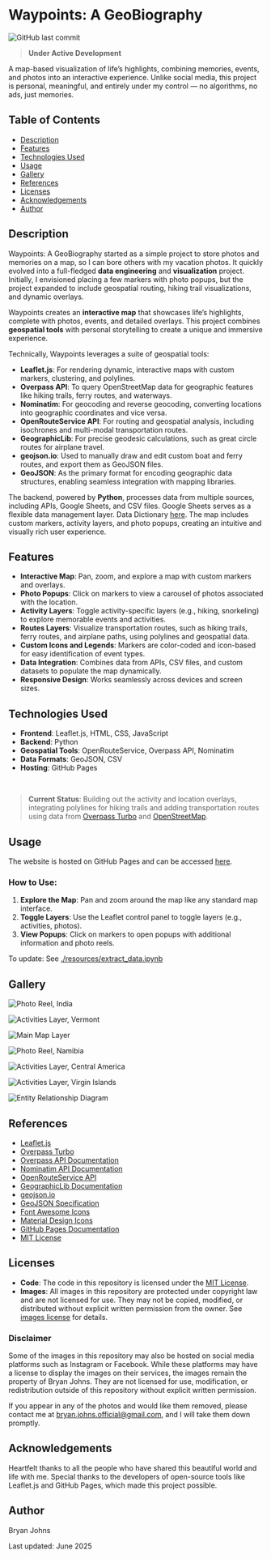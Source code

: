 # Waypoints: A GeoBiography
 
![GitHub last commit](https://img.shields.io/github/last-commit/johbry17/waypoints-a-geobiography)

 > **Under Active Development**

A map-based visualization of life’s highlights, combining memories, events, and photos into an interactive experience. Unlike social media, this project is personal, meaningful, and entirely under my control — no algorithms, no ads, just memories.

## Table of Contents

- [Description](#description)
- [Features](#features)
- [Technologies Used](#technologies-used)
- [Usage](#usage)
- [Gallery](#gallery)
- [References](#references)
- [Licenses](#licenses)
- [Acknowledgements](#acknowledgements)
- [Author](#author)

## Description

Waypoints: A GeoBiography started as a simple project to store photos and memories on a map, so I can bore others with my vacation photos. It quickly evolved into a full-fledged **data engineering** and **visualization** project. Initially, I envisioned placing a few markers with photo popups, but the project expanded to include geospatial routing, hiking trail visualizations, and dynamic overlays.

Waypoints creates an **interactive map** that showcases life’s highlights, complete with photos, events, and detailed overlays.  This project combines **geospatial tools** with personal storytelling to create a unique and immersive experience.

Technically, Waypoints leverages a suite of geospatial tools:

- **Leaflet.js**: For rendering dynamic, interactive maps with custom markers, clustering, and polylines.
- **Overpass API**: To query OpenStreetMap data for geographic features like hiking trails, ferry routes, and waterways.
- **Nominatim**: For geocoding and reverse geocoding, converting locations into geographic coordinates and vice versa.
- **OpenRouteService API**: For routing and geospatial analysis, including isochrones and multi-modal transportation routes.
- **GeographicLib**: For precise geodesic calculations, such as great circle routes for airplane travel.
- **geojson.io**: Used to manually draw and edit custom boat and ferry routes, and export them as GeoJSON files.
- **GeoJSON**: As the primary format for encoding geographic data structures, enabling seamless integration with mapping libraries.

The backend, powered by **Python**, processes data from multiple sources, including APIs, Google Sheets, and CSV files. Google Sheets serves as a flexible data management layer. Data Dictionary [here](data_dictionary.md). The map includes custom markers, activity layers, and photo popups, creating an intuitive and visually rich user experience.

## Features

- **Interactive Map**: Pan, zoom, and explore a map with custom markers and overlays.
- **Photo Popups**: Click on markers to view a carousel of photos associated with the location.
- **Activity Layers**: Toggle activity-specific layers (e.g., hiking, snorkeling) to explore memorable events and activities.
- **Routes Layers**: Visualize transportation routes, such as hiking trails, ferry routes, and airplane paths, using polylines and geospatial data.
- **Custom Icons and Legends**: Markers are color-coded and icon-based for easy identification of event types.
- **Data Integration**: Combines data from APIs, CSV files, and custom datasets to populate the map dynamically.
- **Responsive Design**: Works seamlessly across devices and screen sizes.

## Technologies Used

- **Frontend**: Leaflet.js, HTML, CSS, JavaScript
- **Backend**: Python
- **Geospatial Tools**: OpenRouteService, Overpass API, Nominatim
- **Data Formats**: GeoJSON, CSV
- **Hosting**: GitHub Pages

<br>

> **Current Status**: Building out the activity and location overlays, integrating polylines for hiking trails and adding transportation routes using data from [Overpass Turbo](https://overpass-turbo.eu/) and [OpenStreetMap](https://www.openstreetmap.org/).

## Usage

The website is hosted on GitHub Pages and can be accessed [here](https://johbry17.github.io/Waypoints-A-GeoBiography/).

### How to Use:
1. **Explore the Map**: Pan and zoom around the map like any standard map interface.
2. **Toggle Layers**: Use the Leaflet control panel to toggle layers (e.g., activities, photos).
3. **View Popups**: Click on markers to open popups with additional information and photo reels.

To update: See [./resources/extract_data.ipynb](https://github.com/johbry17/Waypoints-A-GeoBiography/blob/main/resources/extract_data.ipynb)

## Gallery

![Photo Reel, India](./resources/images/photo_reel_india.png)

![Activities Layer, Vermont](./resources/images/activities_vt.png)

![Main Map Layer](./resources/images/main_markers.png)

![Photo Reel, Namibia](./resources/images/photo_reel_namibia.png)

![Activities Layer, Central America](./resources/images/activities_central_america.png)

![Activities Layer, Virgin Islands](./resources/images/activities_stj.png)

![Entity Relationship Diagram](./resources/images/ERD.png)

## References

- [Leaflet.js](https://leafletjs.com/)
- [Overpass Turbo](https://overpass-turbo.eu/)
- [Overpass API Documentation](https://wiki.openstreetmap.org/wiki/Overpass_API)
- [Nominatim API Documentation](https://nominatim.org/release-docs/latest/)
- [OpenRouteService API](https://openrouteservice.org/)
- [GeographicLib Documentation](https://geographiclib.sourceforge.io/)
- [geojson.io](https://geojson.io/)
- [GeoJSON Specification](https://geojson.org/)
- [Font Awesome Icons](https://fontawesome.com/)
- [Material Design Icons](https://materialdesignicons.com/)
- [GitHub Pages Documentation](https://docs.github.com/en/pages)
- [MIT License](https://opensource.org/licenses/MIT)

## Licenses

- **Code**: The code in this repository is licensed under the [MIT License](LICENSE).
- **Images**: All images in this repository are protected under copyright law and are not licensed for use. They may not be copied, modified, or distributed without explicit written permission from the owner.  See [images license](LICENSE_IMAGES) for details.

### Disclaimer

Some of the images in this repository may also be hosted on social media platforms such as Instagram or Facebook. While these platforms may have a license to display the images on their services, the images remain the property of Bryan Johns. They are not licensed for use, modification, or redistribution outside of this repository without explicit written permission.

If you appear in any of the photos and would like them removed, please contact me at bryan.johns.official@gmail.com, and I will take them down promptly.

## Acknowledgements

Heartfelt thanks to all the people who have shared this beautiful world and life with me. Special thanks to the developers of open-source tools like Leaflet.js and GitHub Pages, which made this project possible.

## Author

Bryan Johns

Last updated: <!-- START_DATE -->June 2025<!-- END_DATE -->
